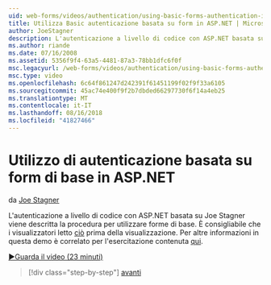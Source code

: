 ```yaml
---
uid: web-forms/videos/authentication/using-basic-forms-authentication-in-aspnet
title: Utilizza Basic autenticazione basata su form in ASP.NET | Microsoft Docs
author: JoeStagner
description: L'autenticazione a livello di codice con ASP.NET basata su Joe Stagner viene descritta la procedura per utilizzare forme di base. È consigliabile che i visualizzatori di lettura prima di questo...
ms.author: riande
ms.date: 07/16/2008
ms.assetid: 5356f9f4-63a5-4481-87a3-78bb1dfc6f0f
msc.legacyurl: /web-forms/videos/authentication/using-basic-forms-authentication-in-aspnet
msc.type: video
ms.openlocfilehash: 6c64f861247d242391f61451199f02f9f33a6105
ms.sourcegitcommit: 45ac74e400f9f2b7dbded66297730f6f14a4eb25
ms.translationtype: MT
ms.contentlocale: it-IT
ms.lasthandoff: 08/16/2018
ms.locfileid: "41827466"
---
```

<a name="using-basic-forms-authentication-in-aspnet"></a>Utilizzo di autenticazione basata su form di base in ASP.NET
====================
da [Joe Stagner](https://github.com/JoeStagner)

L'autenticazione a livello di codice con ASP.NET basata su Joe Stagner viene descritta la procedura per utilizzare forme di base. È consigliabile che i visualizzatori letto [ciò](../../overview/older-versions-security/introduction/security-basics-and-asp-net-support-vb.md) prima della visualizzazione. Per altre informazioni in questa demo è correlato per l'esercitazione contenuta [qui](../../overview/older-versions-security/introduction/an-overview-of-forms-authentication-vb.md).

[&#9654;Guarda il video (23 minuti)](https://channel9.msdn.com/Blogs/ASP-NET-Site-Videos/using-basic-forms-authentication-in-aspnet)

> [!div class="step-by-step"]
> [avanti](how-to-change-the-forms-authentication-properties.md)
